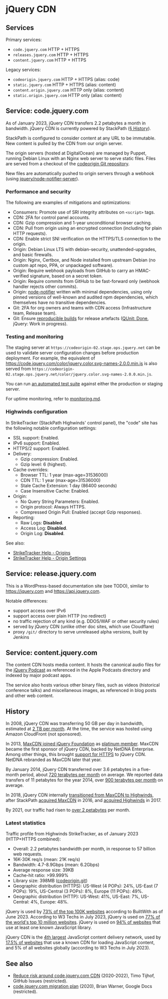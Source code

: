 # jQuery CDN

## Services

Primary services:
* `code.jquery.com` HTTP + HTTPS
* `releases.jquery.com` HTTP + HTTPS
* `content.jquery.com` HTTP + HTTPS

Legacy services:
* `codeorigin.jquery.com` HTTP + HTTPS (alias: code)
* `static.jquery.com` HTTP + HTTPS (alias: content)
* `content.origin.jquery.com` HTTP only (alias: content)
* `static.origin.jquery.com` HTTP only (alias: content)

## Service: code.jquery.com

As of January 2023, jQuery CDN transfers 2.2 petabytes a month in bandwidth. jQuery CDN is currently powered by StackPath ([§ History](#history)).

StackPath is configured to consider content at any URL to be immutable. New content is pulled by the CDN from our origin server.

The origin servers (hosted at DigitalOcean) are managed by Puppet, running Debian Linux with an Nginx web server to serve static files. Files are served from a checkout of the [codeorigin Git repository](https://github.com/jquery/codeorigin.jquery.com).

New files are automatically pushed to origin servers through a webhook (using [jquery/node-notifier-server](https://github.com/jquery/node-notifier-server)).

### Performance and security

The following are examples of mitigations and optimizations:

* Consumers: Promote use of SRI integrity attributes on `<script>` tags.
* CDN: 2FA for control panel accounts.
* CDN: Gzip compression and 1-year unconditional browser caching.
* CDN: Pull from origin using an encrypted connection (including for plain HTTP requests).
* CDN: Enable strict SNI verification on the HTTPS/TLS connection to the origin.
* Origin: Debian Linux LTS with debian-security, unattended-upgrades, and basic firewalls.
* Origin: Nginx, Certbox, and Node installed from upstream Debian (no custom apt repo, PPA, or unpackaged software).
* Origin: Require webhook payloads from GitHub to carry an HMAC-verified signature, based on a secret token.
* Origin: Require commits from GitHub to be fast-forward only (webhook handler rejects other commits).
* Origin: [node-notifier](https://github.com/jquery/node-notifier-server) written with minimal dependencies, using only pinned versions of well-known and audited npm dependencies, which themselves have no transitive dependencies.
* Git: 2FA for org owners and teams with CDN access (Infrastructure team, Release team).
* Git: Ensure [reproducible builds](https://reproducible-builds.org/) for release artefacts ([QUnit: Done](https://github.com/qunitjs/qunit/actions/workflows/reproducible.yaml), jQuery: Work in progress).

### Testing and monitoring

The staging server at `https://codeorigin-02.stage.ops.jquery.net` can be used to validate server configuration changes before production deployment. For example, the equivalent of <https://code.jquery.com/color/jquery.color.svg-names-2.0.0.min.js> is also served from `https://codeorigin-02.stage.ops.jquery.net/color/jquery.color.svg-names-2.0.0.min.js`.

You can run [an automated test suite](https://github.com/jquery/codeorigin.jquery.com/tree/main/test) against either the production or staging server.

For uptime monitoring, refer to [monitoring.md](./monitoring.md).

### Highwinds configuration

In StrikeTracker (StackPath Highwinds' control panel), the "code" site has the following notable configuration settings:

* SSL support: Enabled.
* IPv6 support: Enabled.
* HTTPS/2 support: Enabled.
* Delivery:
  * Gzip compression: Enabled.
  * Gzip level: 6 (highest).
* Cache overrides:
  * Browser TTL: 1 year (max-age=31536000)
  * CDN TTL: 1 year (max-age=31536000)
  * Stale Cache Extension: 1 day (86400 seconds)
  * Case Insensitive Cache: Enabled.
* Origin:
  * No Query String Parameters: Enabled.
  * Origin protocol: Always HTTPS.
  * Compressed Origin Pull: Enabled (accept Gzip responses).
* Reporting:
  * Raw Logs: **Disabled**.
  * Access Log: **Disabled**.
  * Origin Log: **Disabled**.

See also:

* [StrikeTracker Help - Origins](https://support.highwinds.com/hc/en-us/articles/360029757491-Origins)
* [StrikeTracker Help - Origin Settings](https://support.highwinds.com/hc/en-us/articles/11299302193563-Origin-Settings)

## Service: release.jquery.com

This is a WordPress-based documentation site (see TODO), similar to https://jquery.com and https://api.jquery.com.

Notable differences:

* support access over IPv6
* support access over plain HTTP (no redirect)
* no traffic rejection of any kind (e.g. DDOS/WAF or other security rules)
* served by jQuery CDN (unlike other doc sites, which use Cloudflare)
* proxy `/git/` directory to serve unreleased alpha versions, built by Jenkins

## Service: content.jquery.com

The content CDN hosts media content. It hosts the canonical audio files for the [jQuery Podcast](https://podcast.jquery.com/) as referenced in the Apple Podcasts directory and indexed by major podcast apps.

The service also hosts various other binary files, such as videos (historical conference talks) and miscellaneous images, as referenced in blog posts and other web content.

## History

In 2008, jQuery CDN was transferring 50 GB per day in bandwidth, estimated at [2 TB per month](https://blog.jquery.com/2008/11/19/cloudfront-cdn-for-jquery/). At the time, the service was hosted using Amazon CloudFront (not sponsored).

In 2013, [MaxCDN joined jQuery Foundation](https://blog.jquery.com/2014/01/14/jquerys-content-delivery-network-you-got-served/) as [platinum member](https://web.archive.org/web/20150212105155/jquery.org/members/). MaxCDN became the first sponsor of jQuery CDN, backed by NetDNA Enterprise. Among other things, this brought [support for HTTPS](https://blog.jquery.com/2014/01/13/the-state-of-jquery-2014/) to jQuery CDN. NetDNA rebranded as MaxCDN later that year.

By January 2014, jQuery CDN transferred over 3.6 petabytes in a five-month period, about [720 terabytes per month](https://blog.jquery.com/2014/01/14/jquerys-content-delivery-network-you-got-served/) on average. We reported data transfers of 11 petabytes for the year 2014, over [900 terabytes per month](https://blog.jquery.com/2015/02/11/jquery-foundation-2014-annual-report/) on average.

In 2018, jQuery CDN internally [transitioned from MaxCDN to Highwinds](https://www.stackpath.com/blog/maxcdn-and-securecdn-are-retiring-heres-what-it-means-for-you/), after StackPath [acquired MaxCDN](https://web.archive.org/web/20180309211017/https://www.maxcdn.com/blog/maxcdn-joins-stackpath/) in 2016, and [acquired Highwinds](https://www.stackpath.com/blog/highwinds-joins-stackpath/) in 2017.

By 2021, our traffic had risen to [over 2 petabytes](https://blog.jquery.com/2021/06/17/jquery-project-updates-addressing-temporary-cdn-issues/) per month.

### Latest statistics

Traffic profile from Highwinds StrikeTracker, as of January 2023 (HTTP+HTTPS combined):

* Overall: 2.2 petabytes bandwidth per month, in response to 57 billion web requests.
* 16K-30K req/s (mean: 21K req/s)
* Bandwidth: 4.7-8.9Gbps (mean: 6.2Gbps)
* Average response size: 39KB
* Cache-hit ratio: >99.999%
* Library size: 398MB ([codeorigin.git](https://github.com/jquery/codeorigin.jquery.com))
* Geographic distribution (HTTPS): US-West (4 POPs): 24%, US-East (7 POPs): 19%, US-Central (3 POPs): 8%, Europe (11 POPs): 49%.
* Geographic distribution (HTTP): US-West: 41%, US-East: 7%, US-Central: 4%, Europe: 48%.

jQuery is used by [73% of the top 100K websites](https://trends.builtwith.com/javascript/jQuery) according to BuiltWith as of June 2023. According to W3 Techs in July 2023, jQuery is used on [77% of the world's top 10 million websites](https://w3techs.com/technologies/details/js-jquery). jQuery is used on [94% of websites](https://w3techs.com/technologies/details/js-jquery) that use at least one known JavaScript library.

jQuery CDN is the [4th largest](https://w3techs.com/technologies/overview/content_delivery) JavaScript content delivery network, used by [17.5% of websites](https://w3techs.com/technologies/details/cd-jquerycdn) that use a known CDN for loading JavaScript content, and 5% of all websites globally (according to W3 Techs in July 2023).

## See also

* [Reduce risk around code.jquery.com CDN](https://github.com/jquery/infrastructure/issues/474) (2020-2022), Timo Tijhof, GitHub Issues (restricted).
* [code.jquery.com migration plan](https://docs.google.com/document/d/1olYuJFuBy4gkBE0TY6dxdYCsL5b1p2jBIbksE9TzWqg/edit) (2020), Brian Warner, Google Docs (restricted).
